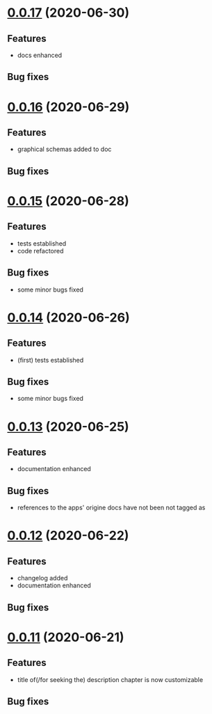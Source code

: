 <a name="0.0.16"></a>

# [0.0.17](https://github.com/jmo3300/repodoc/compare/0.0.17...0.0.16) (2020-06-30)

## Features

- docs enhanced

## Bug fixes


# [0.0.16](https://github.com/jmo3300/repodoc/compare/0.0.16...0.0.15) (2020-06-29)

## Features

- graphical schemas added to doc

## Bug fixes


# [0.0.15](https://github.com/jmo3300/repodoc/compare/0.0.15...0.0.14) (2020-06-28)

## Features

- tests established
- code refactored

## Bug fixes

- some minor bugs fixed


# [0.0.14](https://github.com/jmo3300/repodoc/compare/0.0.13...0.0.14) (2020-06-26)

## Features

- (first) tests established

## Bug fixes

- some minor bugs fixed


# [0.0.13](https://github.com/jmo3300/repodoc/compare/0.0.12...0.0.13) (2020-06-25)

## Features

- documentation enhanced

## Bug fixes

- references to the apps' origine docs have not been not tagged as <a href>


# [0.0.12](https://github.com/jmo3300/repodoc/compare/0.0.11...0.0.12) (2020-06-22)

## Features

- changelog added
- documentation enhanced

## Bug fixes


# [0.0.11](https://github.com/jmo3300/repodoc/compare/0.0.10...0.0.11) (2020-06-21)

## Features

- title of(/for seeking the) description chapter is now customizable 

## Bug fixes
